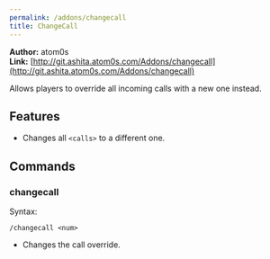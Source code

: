 ```yaml
---
permalink: /addons/changecall
title: ChangeCall
---
```


**Author:** atom0s<br/>
**Link:** [http://git.ashita.atom0s.com/Addons/changecall](http://git.ashita.atom0s.com/Addons/changecall)

Allows players to override all incoming calls with a new one instead.

## Features

  * Changes all `<calls>` to a different one.

## Commands

### changecall
Syntax:
```
/changecall <num>
```
  * Changes the call override.
